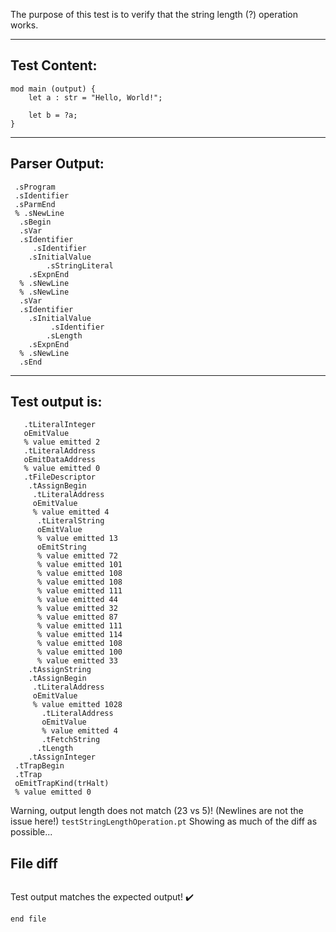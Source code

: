 The purpose of this test is to verify that the string length (?) operation works.

-------------------------


Test Content: 
-------------------------
```
mod main (output) {
    let a : str = "Hello, World!";
    
    let b = ?a;
}
```
------------------------


Parser Output: 
-------------------------
```
 .sProgram
 .sIdentifier
 .sParmEnd
 % .sNewLine
  .sBegin
  .sVar
  .sIdentifier
     .sIdentifier
    .sInitialValue
        .sStringLiteral
    .sExpnEnd
  % .sNewLine
  % .sNewLine
  .sVar
  .sIdentifier
    .sInitialValue
         .sIdentifier
        .sLength
    .sExpnEnd
  % .sNewLine
  .sEnd

```
------------------------

Test output is: 
-------------------------
```
   .tLiteralInteger
   oEmitValue
   % value emitted 2
   .tLiteralAddress
   oEmitDataAddress
   % value emitted 0
   .tFileDescriptor
    .tAssignBegin
     .tLiteralAddress
     oEmitValue
     % value emitted 4
      .tLiteralString
      oEmitValue
      % value emitted 13
      oEmitString
      % value emitted 72
      % value emitted 101
      % value emitted 108
      % value emitted 108
      % value emitted 111
      % value emitted 44
      % value emitted 32
      % value emitted 87
      % value emitted 111
      % value emitted 114
      % value emitted 108
      % value emitted 100
      % value emitted 33
    .tAssignString
    .tAssignBegin
     .tLiteralAddress
     oEmitValue
     % value emitted 1028
       .tLiteralAddress
       oEmitValue
       % value emitted 4
       .tFetchString
      .tLength
    .tAssignInteger
 .tTrapBegin
 .tTrap
 oEmitTrapKind(trHalt)
 % value emitted 0

```


Warning, output length does not match (23 vs 5)!  (Newlines are not the issue here!) `testStringLengthOperation.pt`
Showing as much of the diff as possible...

File diff
-------------------------
```diff

```
Test output matches the expected output! :heavy_check_mark:

```
end file

